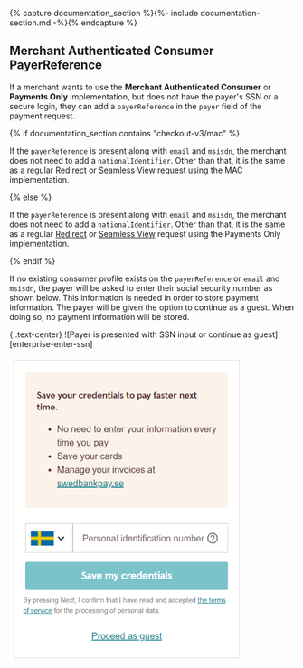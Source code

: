 {% capture documentation_section %}{%- include documentation-section.md -%}{% endcapture %}

## Merchant Authenticated Consumer PayerReference

If a merchant wants to use the **Merchant Authenticated Consumer** or
**Payments Only** implementation, but does not have the payer's SSN or a secure
login, they can add a `payerReference` in the `payer` field of the payment
request.

{% if documentation_section contains "checkout-v3/mac" %}

If the `payerReference` is present along with `email` and `msisdn`, the merchant
does not need to add a `nationalIdentifier`. Other than that, it is the same as
a regular [Redirect][mac-redirect] or [Seamless View][mac-seamless-view] request
using the MAC implementation.

{% else %}

If the `payerReference` is present along with `email` and `msisdn`, the merchant
does not need to add a `nationalIdentifier`. Other than that, it is the same as
a regular [Redirect][payments-only-redirect] or [Seamless
View][payments-only-seamless-view] request using the Payments Only
implementation.

{% endif %}

If no existing consumer profile exists on the `payerReference` or `email` and
`msisdn`, the payer will be asked to enter their social security number as shown
below. This information is needed in order to store payment information. The
payer will be given the option to continue as a guest. When doing so, no payment
information will be stored.

{:.text-center}
![Payer is presented with SSN input or continue as guest][enterprise-enter-ssn]

![Payer is presented with SSN input or continue as guest][mac-enter-ssn]

[3d-secure-2]: /checkout-v3/mac/features/core/3d-secure-2
[mac-enter-ssn]: /assets/img/checkout/mac-enter-ssn.png
[mac-redirect]: /checkout-v3/mac/redirect#step-1-create-payment-order
[mac-seamless-view]: /checkout-v3/mac/seamless-view#step-1-create-payment-order
[payments-only-redirect]: /checkout-v3/payments-only/redirect#step-1-create-payment-order
[payments-only-seamless-view]: /checkout-v3/payments-only/seamless-view#step-1-create-payment-order

